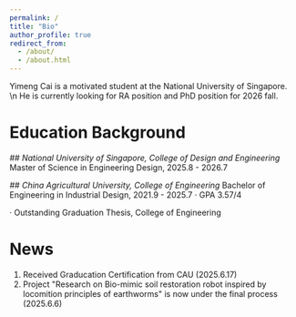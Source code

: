 ```yaml
---
permalink: /
title: "Bio"
author_profile: true
redirect_from: 
  - /about/
  - /about.html
---
```


Yimeng Cai is a motivated student at the National University of Singapore. \n He is currently looking for RA position and PhD position for 2026 fall.

Education Background
======
*## National University of Singapore, College of Design and Engineering*
Master of Science in Engineering Design, 2025.8 - 2026.7

*## China Agricultural University, College of Engineering*
Bachelor of Engineering in Industrial Design, 2021.9 - 2025.7
· GPA 3.57/4

· Outstanding Graduation Thesis, College of Engineering


News
======
1. Received Graducation Certification from CAU (2025.6.17)
1. Project "Research on Bio-mimic soil restoration robot inspired by locomition principles of earthworms" is now under the final process (2025.6.6)
